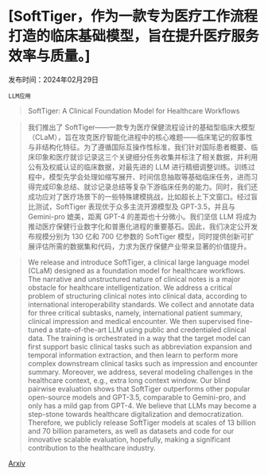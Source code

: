 # [SoftTiger，作为一款专为医疗工作流程打造的临床基础模型，旨在提升医疗服务效率与质量。]

发布时间：2024年02月29日

`LLM应用`

> SoftTiger: A Clinical Foundation Model for Healthcare Workflows

> 我们推出了 SoftTiger——一款专为医疗保健流程设计的基础型临床大模型（CLaM），旨在攻克医疗智能化进程中的核心难题——临床笔记的叙事性与非结构化特征。为了遵循国际互操作性标准，我们针对国际患者概要、临床印象和医疗就诊记录这三个关键细分任务收集并标注了相关数据，并利用公有及权威认证的临床数据，对最先进的 LLM 进行精细调整训练。训练过程中，模型先学会处理如缩写展开、时间信息抽取等基础临床任务，进而习得完成印象总结、就诊记录总结等复杂下游临床任务的能力。同时，我们还成功应对了医疗场景下的一些特殊建模挑战，比如超长上下文窗口。经过盲比测试，SoftTiger 表现优于众多主流开源模型及 GPT-3.5，并且与 Gemini-pro 媲美，距离 GPT-4 的差距也十分微小。我们坚信 LLM 将成为推动医疗保健行业数字化和普惠化进程的重要基石。因此，我们决定公开发布规模分别为 130 亿和 700 亿参数的 SoftTiger 模型，同时提供创新可扩展评估所需的数据集和代码，力求为医疗保健产业带来显著的价值提升。

> We release and introduce SoftTiger, a clinical large language model (CLaM) designed as a foundation model for healthcare workflows. The narrative and unstructured nature of clinical notes is a major obstacle for healthcare intelligentization. We address a critical problem of structuring clinical notes into clinical data, according to international interoperability standards. We collect and annotate data for three critical subtasks, namely, international patient summary, clinical impression and medical encounter. We then supervised fine-tuned a state-of-the-art LLM using public and credentialed clinical data. The training is orchestrated in a way that the target model can first support basic clinical tasks such as abbreviation expansion and temporal information extraction, and then learn to perform more complex downstream clinical tasks such as impression and encounter summary. Moreover, we address, several modeling challenges in the healthcare context, e.g., extra long context window. Our blind pairwise evaluation shows that SoftTiger outperforms other popular open-source models and GPT-3.5, comparable to Gemini-pro, and only has a mild gap from GPT-4. We believe that LLMs may become a step-stone towards healthcare digitalization and democratization. Therefore, we publicly release SoftTiger models at scales of 13 billion and 70 billion parameters, as well as datasets and code for our innovative scalable evaluation, hopefully, making a significant contribution to the healthcare industry.

[Arxiv](https://arxiv.org/abs/2403.00868)